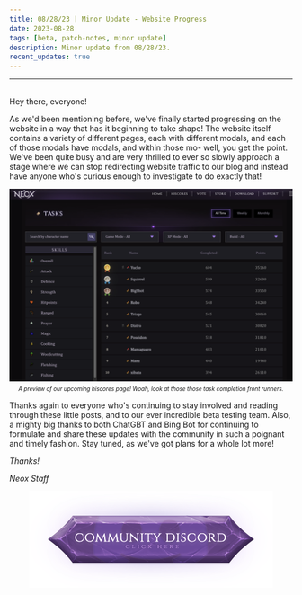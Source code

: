 ```yaml
---
title: 08/28/23 | Minor Update - Website Progress
date: 2023-08-28
tags: [beta, patch-notes, minor update]
description: Minor update from 08/28/23.
recent_updates: true
---
```


***
<br>
Hey there, everyone!

As we'd been mentioning before, we've finally started progressing on the website in a way that has it beginning to take shape! The website itself contains a variety of different pages, each with different modals, and each of those modals have modals, and within those mo- well, you get the point. We've been quite busy and are very thrilled to ever so slowly approach a stage where we can stop redirecting website traffic to our blog and instead have anyone who's curious enough to investigate to do exactly that!

<div class="spacer-medium"></div>
<center><img src="/assets/img/updates/082823/hiscores.png"><br>
<em><font size="1">A preview of our upcoming hiscores page! Woah, look at those those task completion front runners.</font></em></center>
<div class="spacer-medium"></div>

Thanks again to everyone who's continuing to stay involved and reading through these little posts, and to our ever incredible beta testing team. Also, a mighty big thanks to both ChatGBT and Bing Bot for continuing to formulate and share these updates with the community in such a poignant and timely fashion. Stay tuned, as we've got plans for a whole lot more!

<em>Thanks!

<em>Neox Staff<br>

<div class="spacer-medium"></div>
<center><a href="https://discord.com/invite/neoxps"><img src="/assets/img/JoinDiscord.png"></a></center>